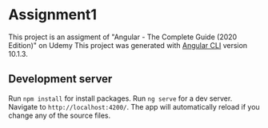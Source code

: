 # Assignment1
This project is an assigment of "Angular - The Complete Guide (2020 Edition)" on Udemy
This project was generated with [Angular CLI](https://github.com/angular/angular-cli) version 10.1.3.

## Development server
Run `npm install` for install packages.
Run `ng serve` for a dev server. Navigate to `http://localhost:4200/`. The app will automatically reload if you change any of the source files.
